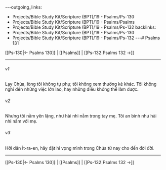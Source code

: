 ---outgoing_links:
  - Projects/Bible Study Kit/Scripture (BPT)/19 - Psalms/Ps-130
  - Projects/Bible Study Kit/Scripture (BPT)/19 - Psalms/Psalms
  - Projects/Bible Study Kit/Scripture (BPT)/19 - Psalms/Ps-132
backlinks:
  - Projects/Bible Study Kit/Scripture (BPT)/19 - Psalms/Ps-130
  - Projects/Bible Study Kit/Scripture (BPT)/19 - Psalms/Ps-132
---# Psalms 131

[[Ps-130|← Psalms 130]] | [[Psalms]] | [[Ps-132|Psalms 132 →]]
***



###### v1 
Lạy Chúa, lòng tôi không tự phụ; tôi không xem thường kẻ khác. Tôi không nghĩ đến những việc lớn lao, hay những điều không thể làm được. 

###### v2 
Nhưng tôi nằm yên lặng, như hài nhi nằm trong tay mẹ. Tôi an bình như hài nhi nằm với mẹ. 

###### v3 
Hỡi dân Ít-ra-en, hãy đặt hi vọng mình trong Chúa từ nay cho đến đời đời.

***
[[Ps-130|← Psalms 130]] | [[Psalms]] | [[Ps-132|Psalms 132 →]]
